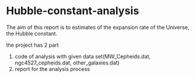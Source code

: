 # Hubble-constant-analysis
The aim of this report is to estimates of the expansion rate of the Universe, the Hubble constant.

the project has 2 part
1. code of analysis with given data set(MW_Cepheids.dat, ngc4527_cepheids.dat, other_galaxies.dat)
2. report for the analysis process
